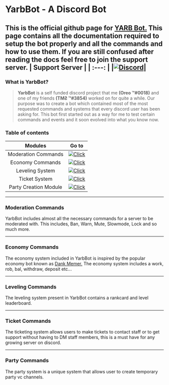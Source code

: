 # **YarbBot - A Discord Bot** 
This is the official github page for [YARB Bot.](https://discord.com/oauth2/authorize?client_id=659980150946922497&scope=bot&permissions=8586788087) This page contains all the documentation required to setup the bot properly and all the commands and how to use them. If you are still confused after reading the docs feel free to join the support server.
| Support Server |
| :---: |
|[![Discord](https://img.shields.io/discord/519734247519420438.svg?label=&logo=discord&logoColor=ffffff&color=7389D8&labelColor=6A7EC2)](https://discord.gg/theYzDq)|
---
### What is **YarbBot**?
>**YarbBot** is a self funded discord project that me **(Oreo ™#0018)** and one of my friends **(TMƧ ™#3854)** worked on for quite a while. Our purpose was to create a bot which contained most of the most requested commands and systems that every discord user has been asking for. This bot first started out as a way for me to test certain commands and events and it soon evolved into what you know now.

### Table of contents
| Modules | Go to  |
| :---: | --- |
| Moderation Commands | [![Click](https://img.shields.io/badge/Click%20Here-%F0%9F%94%98%20-darkgrey?style=for-the-badge)](#moderation-commands) |
| Economy Commands| [![Click](https://img.shields.io/badge/Click%20Here-%F0%9F%94%98%20-darkgrey?style=for-the-badge)](#economy-commands) |
| Leveling System| [![Click](https://img.shields.io/badge/Click%20Here-%F0%9F%94%98%20-darkgrey?style=for-the-badge)](#leveling-commands) |
| Ticket System| [![Click](https://img.shields.io/badge/Click%20Here-%F0%9F%94%98%20-darkgrey?style=for-the-badge)](#ticket-commands) |
| Party Creation Module| [![Click](https://img.shields.io/badge/Click%20Here-%F0%9F%94%98%20-darkgrey?style=for-the-badge)](#party-commands) |
---
### Moderation Commands
YarbBot includes almost all the necessary commands for a server to be moderated with. This includes, Ban, Warn, Mute, Slowmode, Lock and so much more.

---
### Economy Commands
The economy system included in YarbBot is inspired by the popular economy bot known as [Dank Memer.](https://dankmemer.lol/) The economy system includes a work, rob, bal, withdraw, deposit etc...

---
### Leveling Commands
The leveling system present in YarbBot contains a rankcard and level leaderboard.

---
### Ticket Commands
The ticketing system allows users to make tickets to contact staff or to get support without having to DM staff members, this is a must have for any growing server on discord.

---
### Party Commands
The party system is a unique system that allows user to create temporary party vc channels.
